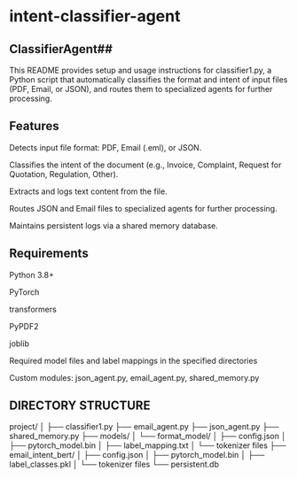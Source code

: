# intent-classifier-agent #
## ClassifierAgent##
This README provides setup and usage instructions for classifier1.py, a Python script that automatically classifies the format and intent of input files (PDF, Email, or JSON), and routes them to specialized agents for further processing.

## Features ##

Detects input file format: PDF, Email (.eml), or JSON.

Classifies the intent of the document (e.g., Invoice, Complaint, Request for Quotation, Regulation, Other).

Extracts and logs text content from the file.

Routes JSON and Email files to specialized agents for further processing.

Maintains persistent logs via a shared memory database.

## Requirements ##
Python 3.8+

PyTorch

transformers

PyPDF2

joblib

Required model files and label mappings in the specified directories

Custom modules: json_agent.py, email_agent.py, shared_memory.py

## DIRECTORY STRUCTURE ##
project/
│
├── classifier1.py
├── email_agent.py
├── json_agent.py
├── shared_memory.py
├── models/
│   └── format_model/
│       ├── config.json
│       ├── pytorch_model.bin
│       ├── label_mapping.txt
│       └── tokenizer files
├── email_intent_bert/
│   ├── config.json
│   ├── pytorch_model.bin
│   ├── label_classes.pkl
│   └── tokenizer files
└── persistent.db

